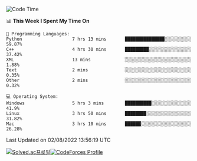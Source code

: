 
<!--START_SECTION:waka-->
![Code Time](http://img.shields.io/badge/Code%20Time-0%20secs-blue)

📊 **This Week I Spent My Time On** 

```text
💬 Programming Languages: 
Python                   7 hrs 13 mins       ███████████████░░░░░░░░░░   59.87% 
C++                      4 hrs 30 mins       █████████░░░░░░░░░░░░░░░░   37.42% 
XML                      13 mins             ░░░░░░░░░░░░░░░░░░░░░░░░░   1.88% 
Text                     2 mins              ░░░░░░░░░░░░░░░░░░░░░░░░░   0.35% 
Other                    2 mins              ░░░░░░░░░░░░░░░░░░░░░░░░░   0.32%

💻 Operating System: 
Windows                  5 hrs 3 mins        ██████████░░░░░░░░░░░░░░░   41.9% 
Linux                    3 hrs 50 mins       ████████░░░░░░░░░░░░░░░░░   31.82% 
Mac                      3 hrs 10 mins       ██████░░░░░░░░░░░░░░░░░░░   26.28%

```


 Last Updated on 02/08/2022 13:56:19 UTC
<!--END_SECTION:waka-->
[![Solved.ac프로필](http://mazassumnida.wtf/api/generate_badge?boj=hckim96)](https://solved.ac/hckim96)[![CodeForces Profile](https://cf.leed.at?id=hckim96)](https://codeforces.com/profile/hckim96)
